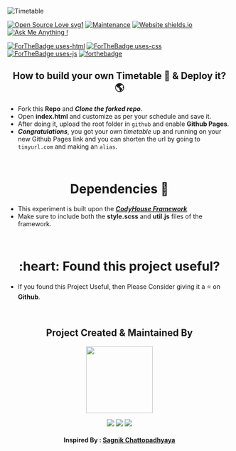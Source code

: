![Timetable](https://socialify.git.ci/avinashkranjan/timetable/image?description=1&font=Raleway&forks=1&issues=1&language=1&owner=1&pattern=Signal&pulls=1&stargazers=1&theme=Light)

[![Open Source Love svg1](https://badges.frapsoft.com/os/v1/open-source.svg?v=103)](https://github.com/ellerbrock/open-source-badges/)
[![Maintenance](https://img.shields.io/badge/Maintained%3F-yes-green.svg)](https://github.com/avinashkranjan/timetable/graphs/commit-activity)
[![Website shields.io](https://img.shields.io/website-up-down-green-red/http/shields.io.svg)](https://avinashkranjan.github.io/Timetable/)
[![Ask Me Anything !](https://img.shields.io/badge/Ask%20me-anything-1abc9c.svg)](mailto:ranjan.avinash@hotmail.com)

[![ForTheBadge uses-html](http://ForTheBadge.com/images/badges/uses-html.svg)](https://forthebadge.com)
[![ForTheBadge uses-css](http://ForTheBadge.com/images/badges/uses-css.svg)](https://forthebadge.com)
[![ForTheBadge uses-js](http://ForTheBadge.com/images/badges/uses-js.svg)](https://forthebadge.com)
[![forthebadge](https://forthebadge.com/images/badges/built-with-love.svg)](https://forthebadge.com)

<h2 align="center">How to build your own Timetable 📅 & Deploy it? 🌎 </h2>

- Fork this **Repo** and **_Clone the forked repo_**.
- Open **index.html** and customize as per your schedule and save it.
- After doing it, upload the root folder in `github` and enable **Github Pages**.
- **_Congratulations_**, you got your own _timetable_ up and running on your new Github Pages link and you can shorten the url by going to `tinyurl.com` and making an `alias`.
<br>

<h1 align="center"> Dependencies 📲 </h1>

- This experiment is built upon the **_[CodyHouse Framework](https://codyhouse.co/license)_**
- Make sure to include both the **style.scss** and **util.js** files of the framework.
<br>

<h1 align="center"> :heart: Found this project useful? </h1>

- If you found this Project Useful, then Please Consider giving it a :star: on **Github**.
<br>

<h2 align="center"> Project Created & Maintained By </h2>
           
<p align="center">
  <a href="https://github.com/avinashkranjan">
             <img src="https://user-images.githubusercontent.com/55796944/95675026-dab07580-0bd1-11eb-93e2-1cb1de8acf38.png" width=150px height=150px />
  </a> 
    
<p align="center">
  <img src="https://img.shields.io/badge/avinashkranjan%20-%230077B5.svg?&style=for-the-badge&logo=linkedin&logoColor=white"/>  <img src="https://img.shields.io/badge/iavinashranjan%20-%231DA1F2.svg?&style=for-the-badge&logo=Twitter&logoColor=white"/> <img src="https://img.shields.io/badge/avinashkranjan7%20-%23E4405F.svg?&style=for-the-badge&logo=Instagram&logoColor=white"/>  

<h4 align="center"> 
           Inspired By : <a href="https://github.com/sagnik20/timetable">Sagnik Chattopadhyaya</a> 
</h4>

